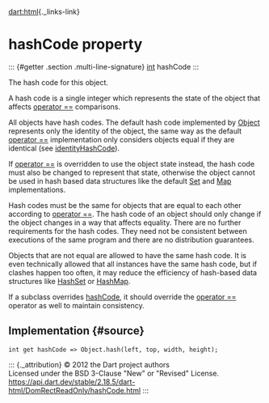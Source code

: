 [dart:html](../../dart-html/dart-html-library){._links-link}

hashCode property
=================

::: {#getter .section .multi-line-signature}
[int](../../dart-core/int-class) hashCode
:::

The hash code for this object.

A hash code is a single integer which represents the state of the object
that affects [operator ==](operator_equals) comparisons.

All objects have hash codes. The default hash code implemented by
[Object](../../dart-core/object-class) represents only the identity of
the object, the same way as the default [operator ==](operator_equals)
implementation only considers objects equal if they are identical (see
[identityHashCode](../../dart-core/identityhashcode)).

If [operator ==](operator_equals) is overridden to use the object state
instead, the hash code must also be changed to represent that state,
otherwise the object cannot be used in hash based data structures like
the default [Set](../../dart-core/set-class) and
[Map](../../dart-core/map-class) implementations.

Hash codes must be the same for objects that are equal to each other
according to [operator ==](operator_equals). The hash code of an object
should only change if the object changes in a way that affects equality.
There are no further requirements for the hash codes. They need not be
consistent between executions of the same program and there are no
distribution guarantees.

Objects that are not equal are allowed to have the same hash code. It is
even technically allowed that all instances have the same hash code, but
if clashes happen too often, it may reduce the efficiency of hash-based
data structures like [HashSet](../../dart-collection/hashset-class) or
[HashMap](../../dart-collection/hashmap-class).

If a subclass overrides [hashCode](hashcode), it should override the
[operator ==](operator_equals) operator as well to maintain consistency.

Implementation {#source}
--------------

``` {.language-dart data-language="dart"}
int get hashCode => Object.hash(left, top, width, height);
```

::: {._attribution}
© 2012 the Dart project authors\
Licensed under the BSD 3-Clause \"New\" or \"Revised\" License.\
<https://api.dart.dev/stable/2.18.5/dart-html/DomRectReadOnly/hashCode.html>
:::
